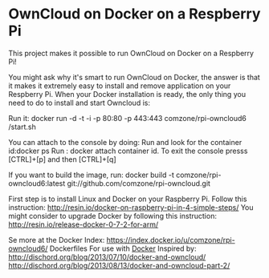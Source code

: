 # OwnCloud on Docker on a Respberry Pi

This project makes it possible to run OwnCloud on Docker on a Respberry Pi!

You might ask why it's smart to run OwnCloud on Docker, the answer is that it makes it extremely easy to install and remove application on your Respberry Pi. When your Docker installation is ready, the only thing you need to do to install and start Owncloud is:

Run it: docker run -d -t -i -p 80:80 -p 443:443 comzone/rpi-owncloud6 /start.sh

You can attach to the console by doing: Run and look for the container id:docker ps Run : docker attach container id.
To exit the console presss [CTRL]+[p] and then [CTRL]+[q]

If you want to build the image, run: docker build -t comzone/rpi-owncloud6:latest git://github.com/comzone/rpi-owncloud.git

First step is to install Linux and Docker on your Raspberry Pi. Follow this instruction: http://resin.io/docker-on-raspberry-pi-in-4-simple-steps/ You might consider to upgrade Docker by following this instruction: http://resin.io/release-docker-0-7-2-for-arm/

Se more at the Docker Index: https://index.docker.io/u/comzone/rpi-owncloud6/
Dockerfiles For use with [Docker](http://docker.io)
Inspired by:  
http://dischord.org/blog/2013/07/10/docker-and-owncloud/
http://dischord.org/blog/2013/08/13/docker-and-owncloud-part-2/

